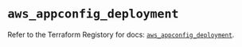 # `aws_appconfig_deployment`

Refer to the Terraform Registory for docs: [`aws_appconfig_deployment`](https://registry.terraform.io/providers/hashicorp/aws/4.63.0/docs/resources/appconfig_deployment).
